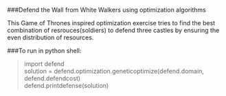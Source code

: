 ###Defend the Wall from White Walkers using optimization algorithms

This Game of Thrones inspired optimization exercise tries to find the best combination of resrouces(soldiers) to defend three castles by ensuring the even distribution of resources.

###To run in python shell:

> import defend  
> solution = defend.optimization.geneticoptimize(defend.domain, defend.defendcost)  
> defend.printdefense(solution)  
